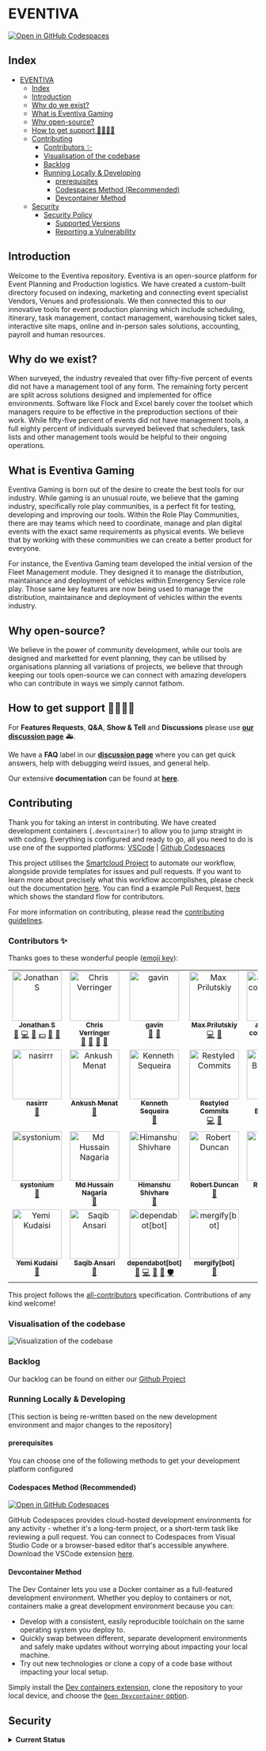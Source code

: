 # EVENTIVA

[![Open in GitHub Codespaces](https://github.com/codespaces/badge.svg)](https://codespaces.new/Eventiva/eventiva?quickstart=1)

## Index

<!-- toc -->

- [EVENTIVA](#eventiva)
  - [Index](#index)
  - [Introduction](#introduction)
  - [Why do we exist?](#why-do-we-exist)
  - [What is Eventiva Gaming](#what-is-eventiva-gaming)
  - [Why open-source?](#why-open-source)
  - [How to get support 👨‍👩‍👧‍👦](#how-to-get-support-)
  - [Contributing](#contributing)
    - [Contributors ✨](#contributors-)
    - [Visualisation of the codebase](#visualisation-of-the-codebase)
    - [Backlog](#backlog)
    - [Running Locally \& Developing](#running-locally--developing)
      - [prerequisites](#prerequisites)
      - [Codespaces Method (Recommended)](#codespaces-method-recommended)
      - [Devcontainer Method](#devcontainer-method)
  - [Security](#security)
    - [Security Policy](#security-policy)
      - [Supported Versions](#supported-versions)
      - [Reporting a Vulnerability](#reporting-a-vulnerability)

<!-- tocstop -->

## Introduction

Welcome to the Eventiva repository. Eventiva is an open-source platform for Event Planning and Production logistics. We have created a custom-built directory focused on indexing, marketing and connecting event specialist Vendors, Venues and professionals. We then connected this to our innovative tools for event production planning which include scheduling, itinerary, task management, contact management, warehousing ticket sales, interactive site maps, online and in-person sales solutions, accounting, payroll and human resources.

## Why do we exist?

When surveyed, the industry revealed that over fifty-five percent of events did not have a management tool of any form. The remaining forty percent are split across solutions designed and implemented for office environments. Software like Flock and Excel barely cover the toolset which managers require to be effective in the preproduction sections of their work. While fifty-five percent of events did not have management tools, a full eighty percent of individuals surveyed believed that schedulers, task lists and other management tools would be helpful to their ongoing operations.

## What is Eventiva Gaming

Eventiva Gaming is born out of the desire to create the best tools for our industry. While gaming is an unusual route, we believe that the gaming industry, specifically role play communities, is a perfect fit for testing, developing and improving our tools. Within the Role Play Communities, there are may teams which need to coordinate, manage and plan digital events with the exact same requirements as physical events. We believe that by working with these communities we can create a better product for everyone.

For instance, the Eventiva Gaming team developed the initial version of the Fleet Management module. They designed it to manage the distribution, maintainance and deployment of vehicles within Emergency Service role play. Those same key features are now being used to manage the distribution, maintainance and deployment of vehicles within the events industry.

## Why open-source?

We believe in the power of community development, while our tools are designed and marketted for event planning, they can be utilised by organisations planning all variations of projects, we believe that through keeping our tools open-source we can connect with amazing developers who can contribute in ways we simply cannot fathom.


## How to get support 👨‍👩‍👧‍👦

For **Features Requests**, **Q&A**, **Show & Tell** and **Discussions** please use **[our discussion page](https://github.com/Eventiva/Eventiva/discussions)** 🚑.

We have a **FAQ** label in our **[discussion page](https://github.com/Eventiva/Eventiva/discussions)** where you can get quick answers, help with debugging weird issues, and general help.

Our extensive **documentation** can be found at **[here](https://github.com/Eventiva/Eventiva)**.

<!-- Contributing -->

## Contributing

Thank you for taking an interst in contributing. We have created development containers (`.devcontainer`) to allow you to jump straight in with coding. Everything is configured and ready to go, all you need to do is use one of the supported platforms: [VSCode](https://code.visualstudio.com/docs/remote/containers) | [Github Codespaces](https://github.com/features/codespaces)

This project utilises the [Smartcloud Project](https://github.com/Eventiva/smartcloud) to automate our workflow, alongside provide templates for issues and pull requests. If you want to learn more about precisely what this workflow accomplishes, please check out the documentation [here](https://github.com/Eventiva/smartcloud). You can find a example Pull Request, [here](https://github.com/Eventiva/eventiva/pull/36) which shows the standard flow for contributors.

For more information on contributing, please read the [contributing guidelines](./contributing.md).

### Contributors ✨

Thanks goes to these wonderful people ([emoji key](https://allcontributors.org/docs/en/emoji-key)):

<!-- ALL-CONTRIBUTORS-LIST:START - Do not remove or modify this section -->
<!-- prettier-ignore-start -->
<!-- markdownlint-disable -->
<table>
  <tbody>
    <tr>
      <td align="center" valign="top" width="14.28%"><a href="https://jonathanstevens.org/"><img src="https://avatars.githubusercontent.com/u/11413796?v=4?s=100" width="100px;" alt="Jonathan S"/><br /><sub><b>Jonathan S</b></sub></a><br /><a href="#business-TGTGamer" title="Business development">💼</a> <a href="https://github.com/Eventiva/eventiva/commits?author=TGTGamer" title="Code">💻</a> <a href="https://github.com/Eventiva/eventiva/commits?author=TGTGamer" title="Documentation">📖</a> <a href="#financial-TGTGamer" title="Financial">💵</a> <a href="#ideas-TGTGamer" title="Ideas, Planning, & Feedback">🤔</a> <a href="#research-TGTGamer" title="Research">🔬</a></td>
      <td align="center" valign="top" width="14.28%"><a href="http://verringer.com/"><img src="https://avatars.githubusercontent.com/u/23369223?v=4?s=100" width="100px;" alt="Chris Verringer"/><br /><sub><b>Chris Verringer</b></sub></a><br /><a href="#business-Verringer" title="Business development">💼</a> <a href="#design-Verringer" title="Design">🎨</a> <a href="#ideas-Verringer" title="Ideas, Planning, & Feedback">🤔</a> <a href="https://github.com/Eventiva/eventiva/pulls?q=is%3Apr+reviewed-by%3AVerringer" title="Reviewed Pull Requests">👀</a></td>
      <td align="center" valign="top" width="14.28%"><a href="https://github.com/gavindsouza"><img src="https://avatars.githubusercontent.com/u/36654812?v=4?s=100" width="100px;" alt="gavin"/><br /><sub><b>gavin</b></sub></a><br /><a href="https://github.com/Eventiva/eventiva/commits?author=gavindsouza" title="Documentation">📖</a> <a href="#tool-gavindsouza" title="Tools">🔧</a></td>
      <td align="center" valign="top" width="14.28%"><a href="https://github.com/maxprilutskiy"><img src="https://avatars.githubusercontent.com/u/5614659?v=4?s=100" width="100px;" alt="Max Prilutskiy"/><br /><sub><b>Max Prilutskiy</b></sub></a><br /><a href="https://github.com/Eventiva/eventiva/commits?author=maxprilutskiy" title="Code">💻</a> <a href="#tool-maxprilutskiy" title="Tools">🔧</a></td>
      <td align="center" valign="top" width="14.28%"><a href="https://github.com/apps/atlassian-compass"><img src="https://avatars.githubusercontent.com/in/134145?v=4?s=100" width="100px;" alt="atlassian-compass[bot]"/><br /><sub><b>atlassian-compass[bot]</b></sub></a><br /><a href="#projectManagement-atlassian-compass[bot]" title="Project Management">📆</a></td>
      <td align="center" valign="top" width="14.28%"><a href="https://avilpage.com/"><img src="https://avatars.githubusercontent.com/u/4463796?v=4?s=100" width="100px;" alt="Chillar Anand"/><br /><sub><b>Chillar Anand</b></sub></a><br /><a href="https://github.com/Eventiva/eventiva/commits?author=ChillarAnand" title="Documentation">📖</a></td>
      <td align="center" valign="top" width="14.28%"><a href="https://github.com/FHenry"><img src="https://avatars.githubusercontent.com/u/1050053?v=4?s=100" width="100px;" alt="HENRY Florian"/><br /><sub><b>HENRY Florian</b></sub></a><br /><a href="https://github.com/Eventiva/eventiva/commits?author=FHenry" title="Documentation">📖</a></td>
    </tr>
    <tr>
      <td align="center" valign="top" width="14.28%"><a href="https://github.com/nasirrr"><img src="https://avatars.githubusercontent.com/u/93313345?v=4?s=100" width="100px;" alt="nasirrr"/><br /><sub><b>nasirrr</b></sub></a><br /><a href="https://github.com/Eventiva/eventiva/commits?author=nasirrr" title="Documentation">📖</a></td>
      <td align="center" valign="top" width="14.28%"><a href="https://github.com/ankush"><img src="https://avatars.githubusercontent.com/u/9079960?v=4?s=100" width="100px;" alt="Ankush Menat"/><br /><sub><b>Ankush Menat</b></sub></a><br /><a href="https://github.com/Eventiva/eventiva/commits?author=ankush" title="Documentation">📖</a></td>
      <td align="center" valign="top" width="14.28%"><a href="https://github.com/kennethsequeira"><img src="https://avatars.githubusercontent.com/u/33246109?v=4?s=100" width="100px;" alt="Kenneth Sequeira"/><br /><sub><b>Kenneth Sequeira</b></sub></a><br /><a href="https://github.com/Eventiva/eventiva/commits?author=kennethsequeira" title="Documentation">📖</a></td>
      <td align="center" valign="top" width="14.28%"><a href="https://restyled.io/"><img src="https://avatars.githubusercontent.com/u/65077583?v=4?s=100" width="100px;" alt="Restyled Commits"/><br /><sub><b>Restyled Commits</b></sub></a><br /><a href="https://github.com/Eventiva/eventiva/commits?author=restyled-commits" title="Code">💻</a> <a href="#maintenance-restyled-commits" title="Maintenance">🚧</a></td>
      <td align="center" valign="top" width="14.28%"><a href="https://midocean.tech/"><img src="https://avatars.githubusercontent.com/u/31538550?v=4?s=100" width="100px;" alt="Sagar Bhogayata"/><br /><sub><b>Sagar Bhogayata</b></sub></a><br /><a href="https://github.com/Eventiva/eventiva/commits?author=sagar-bhogayata" title="Documentation">📖</a></td>
      <td align="center" valign="top" width="14.28%"><a href="https://github.com/zaid2229"><img src="https://avatars.githubusercontent.com/u/60132555?v=4?s=100" width="100px;" alt="zaid"/><br /><sub><b>zaid</b></sub></a><br /><a href="https://github.com/Eventiva/eventiva/commits?author=zaid2229" title="Documentation">📖</a></td>
      <td align="center" valign="top" width="14.28%"><a href="https://github.com/mymi14s"><img src="https://avatars.githubusercontent.com/u/10146518?v=4?s=100" width="100px;" alt="Anthony C. Emmanuel"/><br /><sub><b>Anthony C. Emmanuel</b></sub></a><br /><a href="https://github.com/Eventiva/eventiva/commits?author=mymi14s" title="Documentation">📖</a></td>
    </tr>
    <tr>
      <td align="center" valign="top" width="14.28%"><a href="https://github.com/systonium"><img src="https://avatars.githubusercontent.com/u/128922392?v=4?s=100" width="100px;" alt="systonium"/><br /><sub><b>systonium</b></sub></a><br /><a href="https://github.com/Eventiva/eventiva/commits?author=systonium" title="Documentation">📖</a></td>
      <td align="center" valign="top" width="14.28%"><a href="https://github.com/NagariaHussain"><img src="https://avatars.githubusercontent.com/u/34810212?v=4?s=100" width="100px;" alt="Md Hussain Nagaria"/><br /><sub><b>Md Hussain Nagaria</b></sub></a><br /><a href="https://github.com/Eventiva/eventiva/commits?author=NagariaHussain" title="Documentation">📖</a></td>
      <td align="center" valign="top" width="14.28%"><a href="https://github.com/HUMENTH"><img src="https://avatars.githubusercontent.com/u/4609678?v=4?s=100" width="100px;" alt="Himanshu Shivhare"/><br /><sub><b>Himanshu Shivhare</b></sub></a><br /><a href="https://github.com/Eventiva/eventiva/commits?author=HUMENTH" title="Documentation">📖</a></td>
      <td align="center" valign="top" width="14.28%"><a href="https://github.com/robproject"><img src="https://avatars.githubusercontent.com/u/74115869?v=4?s=100" width="100px;" alt="Robert Duncan"/><br /><sub><b>Robert Duncan</b></sub></a><br /><a href="https://github.com/Eventiva/eventiva/commits?author=robproject" title="Documentation">📖</a></td>
      <td align="center" valign="top" width="14.28%"><a href="https://github.com/roquegv"><img src="https://avatars.githubusercontent.com/u/6966715?v=4?s=100" width="100px;" alt="Roque Vera"/><br /><sub><b>Roque Vera</b></sub></a><br /><a href="https://github.com/Eventiva/eventiva/commits?author=roquegv" title="Documentation">📖</a></td>
      <td align="center" valign="top" width="14.28%"><a href="https://github.com/mohsinalimat"><img src="https://avatars.githubusercontent.com/u/973676?v=4?s=100" width="100px;" alt="MohsinAli"/><br /><sub><b>MohsinAli</b></sub></a><br /><a href="https://github.com/Eventiva/eventiva/commits?author=mohsinalimat" title="Documentation">📖</a></td>
      <td align="center" valign="top" width="14.28%"><a href="https://github.com/Alchez"><img src="https://avatars.githubusercontent.com/u/13396535?v=4?s=100" width="100px;" alt="Rohan"/><br /><sub><b>Rohan</b></sub></a><br /><a href="https://github.com/Eventiva/eventiva/commits?author=Alchez" title="Documentation">📖</a></td>
    </tr>
    <tr>
      <td align="center" valign="top" width="14.28%"><a href="https://www.linkedin.com/in/yemi-kudaisi-543bba88/"><img src="https://avatars.githubusercontent.com/u/3257276?v=4?s=100" width="100px;" alt="Yemi Kudaisi"/><br /><sub><b>Yemi Kudaisi</b></sub></a><br /><a href="https://github.com/Eventiva/eventiva/commits?author=yemikudaisi" title="Documentation">📖</a></td>
      <td align="center" valign="top" width="14.28%"><a href="https://github.com/nextchamp-saqib"><img src="https://avatars.githubusercontent.com/u/25369014?v=4?s=100" width="100px;" alt="Saqib Ansari"/><br /><sub><b>Saqib Ansari</b></sub></a><br /><a href="https://github.com/Eventiva/eventiva/commits?author=nextchamp-saqib" title="Documentation">📖</a></td>
      <td align="center" valign="top" width="14.28%"><a href="https://github.com/apps/dependabot"><img src="https://avatars.githubusercontent.com/in/29110?v=4?s=100" width="100px;" alt="dependabot[bot]"/><br /><sub><b>dependabot[bot]</b></sub></a><br /><a href="https://github.com/Eventiva/eventiva/issues?q=author%3Adependabot[bot]" title="Bug reports">🐛</a> <a href="https://github.com/Eventiva/eventiva/commits?author=dependabot[bot]" title="Code">💻</a> <a href="#maintenance-dependabot[bot]" title="Maintenance">🚧</a> <a href="#projectManagement-dependabot[bot]" title="Project Management">📆</a> <a href="#security-dependabot[bot]" title="Security">🛡️</a></td>
      <td align="center" valign="top" width="14.28%"><a href="https://github.com/apps/mergify"><img src="https://avatars.githubusercontent.com/in/10562?v=4?s=100" width="100px;" alt="mergify[bot]"/><br /><sub><b>mergify[bot]</b></sub></a><br /><a href="https://github.com/Eventiva/eventiva/pulls?q=is%3Apr+reviewed-by%3Amergify[bot]" title="Reviewed Pull Requests">👀</a></td>
    </tr>
  </tbody>
</table>

<!-- markdownlint-restore -->
<!-- prettier-ignore-end -->

<!-- ALL-CONTRIBUTORS-LIST:END -->

This project follows the [all-contributors](https://github.com/all-contributors/all-contributors) specification. Contributions of any kind welcome!

### Visualisation of the codebase

![Visualization of the codebase](./diagram.svg)

### Backlog

Our backlog can be found on either our [Github Project](https://github.com/orgs/Eventiva/projects/12)

### Running Locally & Developing

[This section is being re-written based on the new development environment and major changes to the repository]

#### prerequisites

You can choose one of the following methods to get your development platform configured

#### Codespaces Method (Recommended)

[![Open in GitHub Codespaces](https://github.com/codespaces/badge.svg)](https://codespaces.new/Eventiva/eventiva?quickstart=1)

GitHub Codespaces provides cloud-hosted development environments for any activity - whether it's a long-term project, or a short-term task like reviewing a pull request. You can connect to Codespaces from Visual Studio Code or a browser-based editor that's accessible anywhere. Download the VSCode extension [here](https://marketplace.visualstudio.com/items?itemName=GitHub.codespaces).

#### Devcontainer Method
The Dev Container lets you use a Docker container as a full-featured development environment. Whether you deploy to containers or not, containers make a great development environment because you can:

- Develop with a consistent, easily reproducible toolchain on the same operating system you deploy to.
- Quickly swap between different, separate development environments and safely make updates without worrying about impacting your local machine.
- Try out new technologies or clone a copy of a code base without impacting your local setup.


Simply install the [Dev containers extension](https://marketplace.visualstudio.com/items?itemName=ms-vscode-remote.remote-containers), clone the repository to your local device, and choose the [`Open Devcontainer` option](https://code.visualstudio.com/docs/devcontainers/containers).


<!-- #### Using Rush

Before we get started, a couple important points to keep in mind:

###### 1. Avoid certain commands in a Rush repo

Rush optimizes by installing all of your dependency packages in a central folder, and then uses [symlinks](https://en.wikipedia.org/wiki/Symbolic_link) to create the "node_modules" folder for each of your projects.

**Avoid using package manager commands that install/link dependencies.** For example, `npm run` will work fine, but these commands will get confused by Rush's symlinks: `npm install`, `npm update`, `npm link`, `npm dedupe`, etc. (The same goes for other package managers: Avoid commands such as `pnpm install` or `yarn install`.) If you want to use those commands, first run `rush unlink` to delete the symlinks created by Rush.

If you use `git clean -dfx` to clean up your folder, be aware that it handles symlinks poorly. To avoid trouble, always run `rush unlink` before using `git clean -dfx`.

Afterwards you can run `rush update` to recreate the symlinks. (There is a standalone `rush link` command, but it's rarely needed.)

###### 2. If you suspect your install is corrupted...

Rush's package management commands are "incremental", which means they save time by skipping steps that appear to be unnecessary. Since Rush runs in automated build environments, we have many safeguards to ensure these checks are accurate. However when debugging or tinkering with packages on your local machine, sometimes your NPM "node_modules" folder can get into a bad state, causing strange errors.

If you suspect your install is corrupted, try running `rush update --purge`. This will force a full reinstall of your packages, and usually get you back into a good state.

##### Creating new projects

\[coming soon\]

##### Achieving projects

To help keep the mono-repository clean, we have added the ability to achieve projects. 

```
rush archive-project --package-name <your_package_name>
```

> restoring your project by `rush unarchive-project --package-name <your_package_name>`

**The automated archive process** 

1. Find project configuration by Rush.js SDK
2. Check whether there are projects depends on target project
3. Run `git clean -xdf` under project folder
4. Create a checkpoint branch with the name `${projectName}-checkpoint-${date}`
5. Update checkpoint branch information in `common/_graveyard/projectCheckpoints.json` file
6. Record project configuration into `rush-metadata.json` file
7. Create a tarball by running `tar -czf <unscoped_package_name>.tar.gz -C <project_folder> .`
8. Move the tarball to `common/_graveyard` folder
9. Remove project config from `rush.json`
10. Delete project folder

**The automated unarchive process** 

1. Find the tarball by `packageName`
2. Extract the tarball by running `tar xf <package_name>.tar.gz`
3. Get project configuration by reading `rush-metadata.json`
4. Remove checkpoint branch information from checkpoint metadata file if it exists
5. Move the code to project folder
6. Restore project configuration into `rush.json`
7. Delete metadata file and tarball -->

## Security

<details>
    <summary><b>Current Status</b></summary>

### Security Policy

#### Supported Versions

Use this section to tell people about which versions of your project are
currently being supported with security updates.

| Version | Supported          |
| ------- | ------------------ |
| < 1.0   | :white_check_mark: |

#### Reporting a Vulnerability



</details>